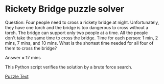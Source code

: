 # Rickety Bridge puzzle solver

Question: Four people need to cross a rickety bridge at night. Unfortunately, they have one torch and the bridge is too dangerous to cross without a torch. The bridge can support only two people at a time. All the people don't take the same time to cross the bridge. Time for each person: 1 min, 2 mins, 7 mins, and 10 mins. What is the shortest time needed for all four of them to cross the bridge?

Answer = 17 mins

This Python script verifies the solution by a brute force search.

[Puzzle Text](https://www.geeksforgeeks.org/four-people-rickety-bridge/)
